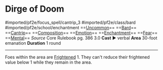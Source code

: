 # Dirge of Doom
#imported/pf2e/focus_spell/cantrip_3 #imported/pf2e/class/bard #imported/pf2e/school/enchantment 
==[Uncommon](uncommon.md)== ==[Bard](rules/traits/bard.md)== ==[Cantrip](cantrip.md)== ==[Composition](composition.md)== ==[Emotion](emotion.md)== ==[Enchantment](enchantment.md)== ==[Fear](../../Arcane_Tradition/Level%201/Fear.md)== ==[Mental](mental.md)==
*Source* Core Rulebook pg. 386 3.0
**Cast** ► verbal
**Area** 30-foot emanation
**Duration** 1 round

---

Foes within the area are [Frightened](../../../Conditions/Frightened.md) 1. They can't reduce their 
frightened value below 1 while they remain in the area.

